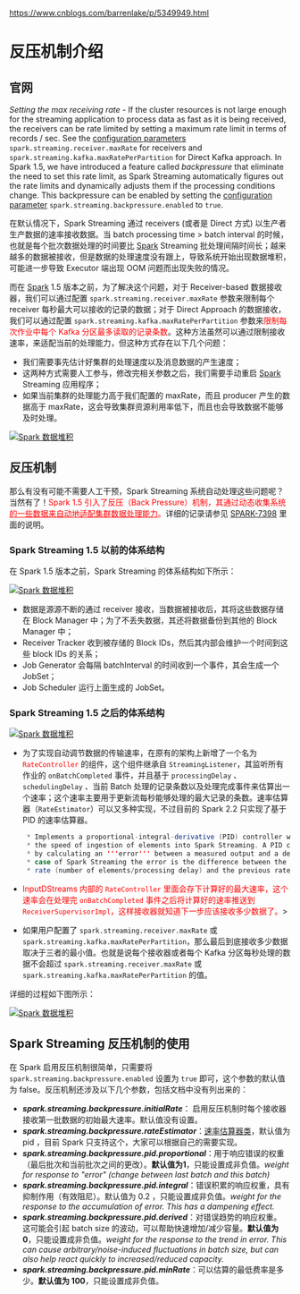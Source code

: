 https://www.cnblogs.com/barrenlake/p/5349949.html

# 反压机制介绍

## 官网

*Setting the max receiving rate* - If the cluster resources is not large enough for the streaming application to process data as fast as it is being received, the receivers can be rate limited by setting a maximum rate limit in terms of records / sec. See the [configuration parameters](http://spark.apache.org/docs/2.2.0/configuration.html#spark-streaming) `spark.streaming.receiver.maxRate` for receivers and `spark.streaming.kafka.maxRatePerPartition` for Direct Kafka approach. In Spark 1.5, we have introduced a feature called *backpressure* that eliminate the need to set this rate limit, as Spark Streaming automatically figures out the rate limits and dynamically adjusts them if the processing conditions change. This backpressure can be enabled by setting the [configuration parameter](http://spark.apache.org/docs/2.2.0/configuration.html#spark-streaming) `spark.streaming.backpressure.enabled` to `true`.

在默认情况下，Spark Streaming 通过 receivers (或者是 Direct 方式) 以生产者生产数据的速率接收数据。当 batch processing time > batch interval 的时候，也就是每个批次数据处理的时间要比 [Spark](https://www.iteblog.com/archives/tag/spark/) Streaming 批处理间隔时间长；越来越多的数据被接收，但是数据的处理速度没有跟上，导致系统开始出现数据堆积，可能进一步导致 Executor 端出现 OOM 问题而出现失败的情况。

而在 [Spark](https://www.iteblog.com/archives/tag/spark/) 1.5 版本之前，为了解决这个问题，对于 Receiver-based 数据接收器，我们可以通过配置 `spark.streaming.receiver.maxRate` 参数来限制每个 receiver 每秒最大可以接收的记录的数据；对于 Direct Approach 的数据接收，我们可以通过配置 `spark.streaming.kafka.maxRatePerPartition` 参数来<font color=red>限制每次作业中每个 Kafka 分区最多读取的记录条数</font>。这种方法虽然可以通过限制接收速率，来适配当前的处理能力，但这种方式存在以下几个问题：

- 我们需要事先估计好集群的处理速度以及消息数据的产生速度；
- 这两种方式需要人工参与，修改完相关参数之后，我们需要手动重启 [Spark](https://www.iteblog.com/archives/tag/spark/) Streaming 应用程序；
- 如果当前集群的处理能力高于我们配置的 maxRate，而且 producer 产生的数据高于 maxRate，这会导致集群资源利用率低下，而且也会导致数据不能够及时处理。

[![Spark 数据堆积](https://s.iteblog.com/pic/spark/Spark_Wait_Batchs-iteblog.png)](https://s.iteblog.com/pic/spark/Spark_Wait_Batchs-iteblog.png)

## 反压机制

那么有没有可能不需要人工干预，Spark Streaming 系统自动处理这些问题呢？当然有了！<font color=red>Spark 1.5 引入了反压（Back Pressure）机制，其通过动态收集系统<u>的一些数据来自动地适配集群数据处理能力</u>。</font>详细的记录请参见 [SPARK-7398](https://www.iteblog.com/redirect.php?url=aHR0cHM6Ly9pc3N1ZXMuYXBhY2hlLm9yZy9qaXJhL2Jyb3dzZS9TUEFSSy03Mzk4&article=true) 里面的说明。

### Spark Streaming 1.5 以前的体系结构

在 Spark 1.5 版本之前，Spark Streaming 的体系结构如下所示：

[![Spark 数据堆积](https://s.iteblog.com/pic/spark/Spark_Back_Pressure-iteblog.png)](https://s.iteblog.com/pic/spark/Spark_Back_Pressure-iteblog.png)

- 数据是源源不断的通过 receiver 接收，当数据被接收后，其将这些数据存储在 Block Manager 中；为了不丢失数据，其还将数据备份到其他的 Block Manager 中；
- Receiver Tracker 收到被存储的 Block IDs，然后其内部会维护一个时间到这些 block IDs 的关系；
- Job Generator 会每隔 batchInterval 的时间收到一个事件，其会生成一个 JobSet；
- Job Scheduler 运行上面生成的 JobSet。

### Spark Streaming 1.5 之后的体系结构

[![Spark 数据堆积](https://s.iteblog.com/pic/spark/Spark_Back_Pressure_architecture-iteblog.png)](https://s.iteblog.com/pic/spark/Spark_Back_Pressure_architecture-iteblog.png)

- 为了实现自动调节数据的传输速率，在原有的架构上新增了一个名为<font color=red>`RateController` </font>的组件，这个组件继承自 `StreamingListener`，其监听所有作业的 `onBatchCompleted` 事件，并且基于 `processingDelay` 、`schedulingDelay` 、当前 Batch 处理的记录条数以及处理完成事件来估算出一个速率；这个速率主要用于更新流每秒能够处理的最大记录的条数。速率估算器（`RateEstimator`）可以又多种实现，不过目前的 Spark 2.2 只实现了基于 PID 的速率估算器。

  ```scala
   * Implements a proportional-integral-derivative (PID) controller which acts on
   * the speed of ingestion of elements into Spark Streaming. A PID controller works
   * by calculating an '''error''' between a measured output and a desired value. In the
   * case of Spark Streaming the error is the difference between the measured processing
   * rate (number of elements/processing delay) and the previous rate.
  ```

  

- <font color=red>InputDStreams 内部的 `RateController` 里面会存下计算好的最大速率，这个速率会在处理完 `onBatchCompleted` 事件之后将计算好的速率推送到 `ReceiverSupervisorImpl`，这样接收器就知道下一步应该接收多少数据了。</font>>

- 如果用户配置了 `spark.streaming.receiver.maxRate` 或 `spark.streaming.kafka.maxRatePerPartition`，那么最后到底接收多少数据取决于三者的最小值。也就是说每个接收器或者每个 Kafka 分区每秒处理的数据不会超过 `spark.streaming.receiver.maxRate` 或 `spark.streaming.kafka.maxRatePerPartition` 的值。

详细的过程如下图所示：

[![Spark 数据堆积](https://s.iteblog.com/pic/spark/Spark_Back_Pressure_Flow_Control-iteblog.png)](https://s.iteblog.com/pic/spark/Spark_Back_Pressure_Flow_Control-iteblog.png)

## Spark Streaming 反压机制的使用

在 Spark 启用反压机制很简单，只需要将 `spark.streaming.backpressure.enabled` 设置为 `true` 即可，这个参数的默认值为 false。反压机制还涉及以下几个参数，包括文档中没有列出来的：

- ***spark.streaming.backpressure.initialRate***： 启用反压机制时每个接收器接收第一批数据的初始最大速率。默认值没有设置。
- ***spark.streaming.backpressure.rateEstimator***：<u>速率估算器类</u>，默认值为 pid ，目前 Spark 只支持这个，大家可以根据自己的需要实现。
- ***spark.streaming.backpressure.pid.proportional***：用于响应错误的权重（最后批次和当前批次之间的更改）。**默认值为1**，只能设置成非负值。*weight for response to "error" (change between last batch and this batch)*
- ***spark.streaming.backpressure.pid.integral***：错误积累的响应权重，具有抑制作用（有效阻尼）。默认值为 0.2 ，只能设置成非负值。*weight for the response to the accumulation of error. This has a dampening effect.*
- ***spark.streaming.backpressure.pid.derived***：对错误趋势的响应权重。 这可能会引起 batch size 的波动，可以帮助快速增加/减少容量。**默认值为0**，只能设置成非负值。*weight for the response to the trend in error. This can cause arbitrary/noise-induced fluctuations in batch size, but can also help react quickly to increased/reduced capacity.*
- ***spark.streaming.backpressure.pid.minRate***：可以估算的最低费率是多少。**默认值为 100**，只能设置成非负值。
